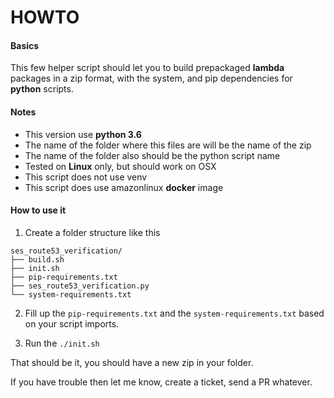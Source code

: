 # HOWTO

#### Basics

This few helper script should let you to build prepackaged **lambda** packages in a zip format, with the system, and pip dependencies for **python** scripts.

#### Notes

 - This version use **python 3.6**
 - The name of the folder where this files are will be the name of the zip
 - The name of the folder also should be the python script name
 - Tested on **Linux** only, but should work on OSX
 - This script does not use venv
 - This script does use amazonlinux **docker** image

#### How to use it

1) Create a folder structure like this
```
ses_route53_verification/
├── build.sh
├── init.sh
├── pip-requirements.txt
├── ses_route53_verification.py
└── system-requirements.txt
```

2) Fill up the `pip-requirements.txt` and the `system-requirements.txt` based on your script imports.

3) Run the `./init.sh`

That should be it, you should have a new zip in your folder.

If you have trouble then let me know, create a ticket, send a PR whatever.

